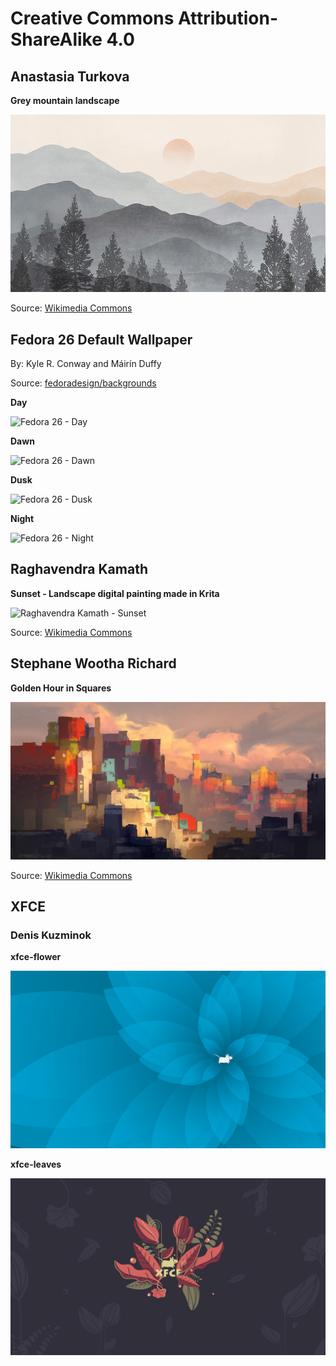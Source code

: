 # Creative Commons Attribution-ShareAlike 4.0

## Anastasia Turkova

**Grey mountain landscape**

![Anastasia Turkova - Grey mountain landscape](./anastasia-turkova_grey-mountain.jpg)

Source: [Wikimedia Commons](https://commons.wikimedia.org/wiki/File:Grey_mountain_landscape_Anastasia_Turkova.jpg)

## Fedora 26 Default Wallpaper

By: Kyle R. Conway and Máirín Duffy

Source: [fedoradesign/backgrounds](https://github.com/fedoradesign/backgrounds/tree/f26-backgrounds)

**Day**

![Fedora 26 - Day](./f26-01-day.png)

**Dawn**

![Fedora 26 - Dawn](./f26-00-dawn.png)

**Dusk**

![Fedora 26 - Dusk](./f26-02-dusk.png)

**Night**

![Fedora 26 - Night](./f26-03-night.png)

## Raghavendra Kamath

**Sunset - Landscape digital painting made in Krita**

![Raghavendra Kamath - Sunset](./raghukamath_sunset.png)

Source: [Wikimedia Commons](https://commons.wikimedia.org/wiki/File:Sunset_-_Landscape_digital_painting_made_in_krita.png)

## Stephane Wootha Richard

**Golden Hour in Squares**

![Stephane Wootha Richard - Golden Hour in Squares](./wootha_golden-hour.jpg)

Source: [Wikimedia Commons](https://commons.wikimedia.org/wiki/File:Golden_Hour_in_Squares.jpg)

## XFCE

### Denis Kuzminok

**xfce-flower**

![Denis Kuzminok - xfce-flower](./xfce-flower.jpg)

**xfce-leaves**

![Denis Kuzminok - xfce-leaves](./xfce-leaves.jpg)
